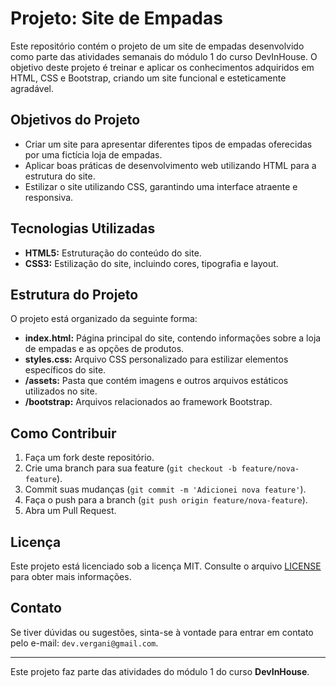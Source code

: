 # Projeto: Site de Empadas

Este repositório contém o projeto de um site de empadas desenvolvido como parte das atividades semanais do módulo 1 do curso DevInHouse. O objetivo deste projeto é treinar e aplicar os conhecimentos adquiridos em HTML, CSS e Bootstrap, criando um site funcional e esteticamente agradável.

## Objetivos do Projeto

- Criar um site para apresentar diferentes tipos de empadas oferecidas por uma fictícia loja de empadas.
- Aplicar boas práticas de desenvolvimento web utilizando HTML para a estrutura do site.
- Estilizar o site utilizando CSS, garantindo uma interface atraente e responsiva.

## Tecnologias Utilizadas

- **HTML5:** Estruturação do conteúdo do site.
- **CSS3:** Estilização do site, incluindo cores, tipografia e layout.
  
## Estrutura do Projeto

O projeto está organizado da seguinte forma:

- **index.html:** Página principal do site, contendo informações sobre a loja de empadas e as opções de produtos.
- **styles.css:** Arquivo CSS personalizado para estilizar elementos específicos do site.
- **/assets:** Pasta que contém imagens e outros arquivos estáticos utilizados no site.
- **/bootstrap:** Arquivos relacionados ao framework Bootstrap.

## Como Contribuir

1. Faça um fork deste repositório.
2. Crie uma branch para sua feature (`git checkout -b feature/nova-feature`).
3. Commit suas mudanças (`git commit -m 'Adicionei nova feature'`).
4. Faça o push para a branch (`git push origin feature/nova-feature`).
5. Abra um Pull Request.

## Licença

Este projeto está licenciado sob a licença MIT. Consulte o arquivo [LICENSE](LICENSE) para obter mais informações.

## Contato

Se tiver dúvidas ou sugestões, sinta-se à vontade para entrar em contato pelo e-mail: `dev.vergani@gmail.com`.

---

Este projeto faz parte das atividades do módulo 1 do curso **DevInHouse**.
